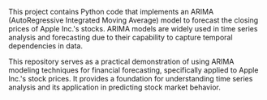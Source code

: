 This project contains Python code that implements an ARIMA (AutoRegressive Integrated Moving Average) model to forecast the closing prices of Apple Inc.'s stocks. ARIMA models are widely used in time series analysis and forecasting due to their capability to capture temporal dependencies in data. 

This repository serves as a practical demonstration of using ARIMA modeling techniques for financial forecasting, specifically applied to Apple Inc.'s stock prices. It provides a foundation for understanding time series analysis and its application in predicting stock market behavior.
